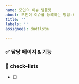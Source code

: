 ```yaml
---
name: 모인의 이슈 템플릿
about: 모인이 이슈를 등록하는 방법:)
title: ''
labels: ''
assignees: dudtlstm

---
```


### ✅ 담당 페이지 & 기능

### 📝 check-lists

- [ ]
